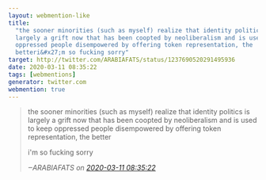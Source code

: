 ```yaml
---
layout: webmention-like
title:
  "the sooner minorities (such as myself) realize that identity politics is
  largely a grift now that has been coopted by neoliberalism and is used to keep
  oppressed people disempowered by offering token representation, the
  betteri&#x27;m so fucking sorry"
target: http://twitter.com/ARABIAFATS/status/1237690520291495936
date: 2020-03-11 08:35:22
tags: [webmentions]
generator: twitter.com
webmention: true
---
```


<blockquote class="external-citation">
  <p>
    the sooner minorities (such as myself) realize that identity politics is largely a grift now that has been coopted by neoliberalism and is used to keep oppressed people disempowered by offering token representation, the better

i&#x27;m so fucking sorry

  </p>
  <cite>‒<span class="p-author p-name">ARABIAFATS</span>
    on
    <a href="http://twitter.com/ARABIAFATS/status/1237690520291495936" rel="external nofollow" target="_blank">2020-03-11 08:35:22</a>
  </cite>
</blockquote>
